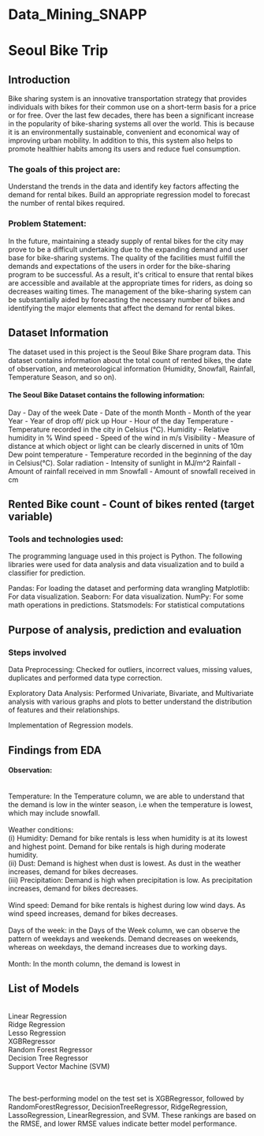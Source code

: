 # Data_Mining_SNAPP
# Seoul Bike Trip

## Introduction
Bike sharing system is an innovative transportation strategy that provides individuals with bikes for their common use on a short-term basis for a price or for free. Over the last few decades, there has been a significant increase in the popularity of bike-sharing systems all over the world. This is because it is an environmentally sustainable, convenient and economical way of improving urban mobility. In addition to this, this system also helps to promote healthier habits among its users and reduce fuel consumption.

### The goals of this project are:
Understand the trends in the data and identify key factors affecting the demand for rental bikes.
Build an appropriate regression model to forecast the number of rental bikes required.

### Problem Statement:
In the future, maintaining a steady supply of rental bikes for the city may prove to be a difficult undertaking due to the expanding demand and user base for bike-sharing systems. The quality of the facilities must fulfill the demands and expectations of the users in order for the bike-sharing program to be successful. As a result, it's critical to ensure that rental bikes are accessible and available at the appropriate times for riders, as doing so decreases waiting times. The management of the bike-sharing system can be substantially aided by forecasting the necessary number of bikes and identifying the major elements that affect the demand for rental bikes.

## Dataset Information
The dataset used in this project is the Seoul Bike Share program data. This dataset contains information about the total count of rented bikes, the date of observation, and meteorological information (Humidity, Snowfall, Rainfall, Temperature Season, and so on).

#### The Seoul Bike Dataset contains the following information:
Day - Day of the week
Date - Date of the month
Month - Month of the year
Year - Year of drop off/ pick up
Hour - Hour of the day
Temperature - Temperature recorded in the city in Celsius (°C).
Humidity - Relative humidity in %
Wind speed - Speed of the wind in m/s
Visibility - Measure of distance at which object or light can be clearly discerned in units of 10m
Dew point temperature - Temperature recorded in the beginning of the day in Celsius(°C).
Solar radiation - Intensity of sunlight in MJ/m^2
Rainfall - Amount of rainfall received in mm
Snowfall - Amount of snowfall received in cm

## Rented Bike count - Count of bikes rented (target variable)

### Tools and technologies used:
The programming language used in this project is Python. The following libraries were used for data analysis and data visualization and to build a classifier for prediction.

Pandas: For loading the dataset and performing data wrangling
Matplotlib: For data visualization.
Seaborn: For data visualization.
NumPy: For some math operations in predictions.
Statsmodels: For statistical computations

## Purpose of analysis, prediction and evaluation

### Steps involved
Data Preprocessing: Checked for outliers, incorrect values, missing values, duplicates and performed data type correction.

Exploratory Data Analysis: Performed Univariate, Bivariate, and Multivariate analysis with various graphs and plots to better understand the distribution of features and their relationships.

Implementation of Regression models.

## Findings from EDA
#### Observation:
<br> Temperature: In the Temperature column, we are able to understand that the demand is low in the winter season, i.e when the temperature is lowest, which may include snowfall.
<br><br> Weather conditions: 
<br> (i) Humidity: Demand for bike rentals is less when humidity is at its lowest and highest point. Demand for bike rentals is high during moderate humidity.
<br> (ii) Dust: Demand is highest when dust is lowest. As dust in the weather increases, demand for bikes decreases.
<br> (iii) Precipitation: Demand is high when precipitation is low. As precipitation increases, demand for bikes decreases.
<br><br> Wind speed: Demand for bike rentals is highest during low wind days. As wind speed increases, demand for bikes decreases.
<br><br> Days of the week: in the Days of the Week column, we can observe the pattern of weekdays and weekends. Demand decreases on weekends, whereas on weekdays, the demand increases due to working days.
<br><br> Month: In the month column, the demand is lowest in 

## List of Models
<br>
Linear Regression
<br> Ridge Regression
<br> Lesso Regression
<br> XGBRegressor
<br> Random Forest Regressor
<br> Decision Tree Regressor
<br> Support Vector Machine (SVM)

<br><br>
The best-performing model on the test set is XGBRegressor, followed by RandomForestRegressor, DecisionTreeRegressor, RidgeRegression, LassoRegression, LinearRegression, and SVM. These rankings are based on the RMSE, and lower RMSE values indicate better model performance.
